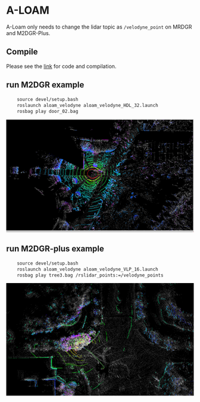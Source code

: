# A-LOAM

A-Loam only needs to change the lidar topic as `/velodyne_point` on MRDGR and M2DGR-Plus. 

## Compile
Please see the [link](https://github.com/HKUST-Aerial-Robotics/A-LOAM) for code and compilation.

## run M2DGR example
```
    source devel/setup.bash
    roslaunch aloam_velodyne aloam_velodyne_HDL_32.launch
    rosbag play door_02.bag 
```
![aloam_door](https://github.com/sjtuyinjie/M2DGR-Benchmark/blob/main/A_LOAM_M2DGRP/image/2024-10-12%2011-48-31%20%E7%9A%84%E5%B1%8F%E5%B9%95%E6%88%AA%E5%9B%BE.png)

## run M2DGR-plus example
```
    source devel/setup.bash
    roslaunch aloam_velodyne aloam_velodyne_VLP_16.launch
    rosbag play tree3.bag /rslidar_points:=/velodyne_points
```
![aloam_tree3](https://github.com/sjtuyinjie/M2DGR-Benchmark/blob/main/A_LOAM_M2DGRP/image/2024-10-09%2021-06-38%20%E7%9A%84%E5%B1%8F%E5%B9%95%E6%88%AA%E5%9B%BE.png)


